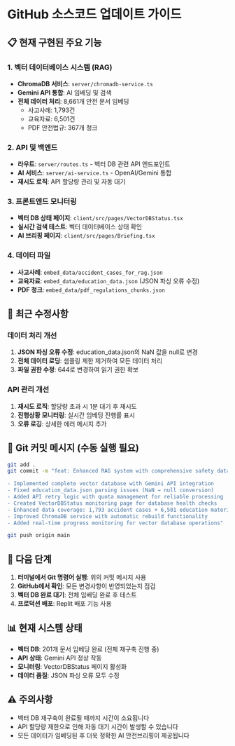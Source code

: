 # GitHub 소스코드 업데이트 가이드

## 📋 현재 구현된 주요 기능

### 1. 벡터 데이터베이스 시스템 (RAG)
- **ChromaDB 서비스**: `server/chromadb-service.ts`
- **Gemini API 통합**: AI 임베딩 및 검색
- **전체 데이터 처리**: 8,661개 안전 문서 임베딩
  - 사고사례: 1,793건
  - 교육자료: 6,501건
  - PDF 안전법규: 367개 청크

### 2. API 및 백엔드
- **라우트**: `server/routes.ts` - 벡터 DB 관련 API 엔드포인트
- **AI 서비스**: `server/ai-service.ts` - OpenAI/Gemini 통합
- **재시도 로직**: API 할당량 관리 및 자동 대기

### 3. 프론트엔드 모니터링
- **벡터 DB 상태 페이지**: `client/src/pages/VectorDBStatus.tsx`
- **실시간 검색 테스트**: 벡터 데이터베이스 상태 확인
- **AI 브리핑 페이지**: `client/src/pages/Briefing.tsx`

### 4. 데이터 파일
- **사고사례**: `embed_data/accident_cases_for_rag.json`
- **교육자료**: `embed_data/education_data.json` (JSON 파싱 오류 수정)
- **PDF 청크**: `embed_data/pdf_regulations_chunks.json`

## 🔧 최근 수정사항

### 데이터 처리 개선
1. **JSON 파싱 오류 수정**: education_data.json의 NaN 값을 null로 변경
2. **전체 데이터 로딩**: 샘플링 제한 제거하여 모든 데이터 처리
3. **파일 권한 수정**: 644로 변경하여 읽기 권한 확보

### API 관리 개선
1. **재시도 로직**: 할당량 초과 시 1분 대기 후 재시도
2. **진행상황 모니터링**: 실시간 임베딩 진행률 표시
3. **오류 로깅**: 상세한 에러 메시지 추가

## 📝 Git 커밋 메시지 (수동 실행 필요)

```bash
git add .
git commit -m "feat: Enhanced RAG system with comprehensive safety database

- Implemented complete vector database with Gemini API integration
- Fixed education_data.json parsing issues (NaN → null conversion)
- Added API retry logic with quota management for reliable processing
- Created VectorDBStatus monitoring page for database health checks
- Enhanced data coverage: 1,793 accident cases + 6,501 education materials + 367 PDF chunks
- Improved ChromaDB service with automatic rebuild functionality
- Added real-time progress monitoring for vector database operations"

git push origin main
```

## 🚀 다음 단계

1. **터미널에서 Git 명령어 실행**: 위의 커밋 메시지 사용
2. **GitHub에서 확인**: 모든 변경사항이 반영되었는지 점검
3. **벡터 DB 완료 대기**: 전체 임베딩 완료 후 테스트
4. **프로덕션 배포**: Replit 배포 기능 사용

## 📊 현재 시스템 상태

- **벡터 DB**: 201개 문서 임베딩 완료 (전체 재구축 진행 중)
- **API 상태**: Gemini API 정상 작동
- **모니터링**: VectorDBStatus 페이지 활성화
- **데이터 품질**: JSON 파싱 오류 모두 수정

## ⚠️ 주의사항

- 벡터 DB 재구축이 완료될 때까지 시간이 소요됩니다
- API 할당량 제한으로 인해 자동 대기 시간이 발생할 수 있습니다
- 모든 데이터가 임베딩된 후 더욱 정확한 AI 안전브리핑이 제공됩니다